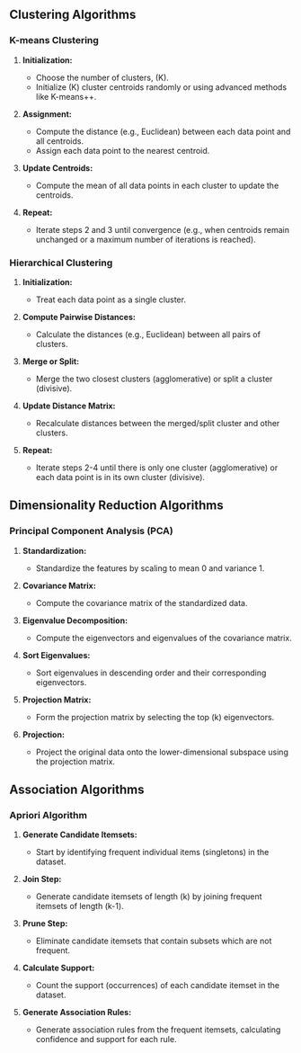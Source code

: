 ## Clustering Algorithms

### K-means Clustering

1. **Initialization:**
   - Choose the number of clusters, \(K\).
   - Initialize \(K\) cluster centroids randomly or using advanced methods like K-means++.

2. **Assignment:**
   - Compute the distance (e.g., Euclidean) between each data point and all centroids.
   - Assign each data point to the nearest centroid.

3. **Update Centroids:**
   - Compute the mean of all data points in each cluster to update the centroids.

4. **Repeat:**
   - Iterate steps 2 and 3 until convergence (e.g., when centroids remain unchanged or a maximum number of iterations is reached).

### Hierarchical Clustering

1. **Initialization:**
   - Treat each data point as a single cluster.

2. **Compute Pairwise Distances:**
   - Calculate the distances (e.g., Euclidean) between all pairs of clusters.

3. **Merge or Split:**
   - Merge the two closest clusters (agglomerative) or split a cluster (divisive).

4. **Update Distance Matrix:**
   - Recalculate distances between the merged/split cluster and other clusters.

5. **Repeat:**
   - Iterate steps 2-4 until there is only one cluster (agglomerative) or each data point is in its own cluster (divisive).

## Dimensionality Reduction Algorithms

### Principal Component Analysis (PCA)

1. **Standardization:**
   - Standardize the features by scaling to mean 0 and variance 1.

2. **Covariance Matrix:**
   - Compute the covariance matrix of the standardized data.

3. **Eigenvalue Decomposition:**
   - Compute the eigenvectors and eigenvalues of the covariance matrix.

4. **Sort Eigenvalues:**
   - Sort eigenvalues in descending order and their corresponding eigenvectors.

5. **Projection Matrix:**
   - Form the projection matrix by selecting the top \(k\) eigenvectors.

6. **Projection:**
   - Project the original data onto the lower-dimensional subspace using the projection matrix.

## Association Algorithms

### Apriori Algorithm

1. **Generate Candidate Itemsets:**
   - Start by identifying frequent individual items (singletons) in the dataset.

2. **Join Step:**
   - Generate candidate itemsets of length \(k\) by joining frequent itemsets of length \(k-1\).

3. **Prune Step:**
   - Eliminate candidate itemsets that contain subsets which are not frequent.

4. **Calculate Support:**
   - Count the support (occurrences) of each candidate itemset in the dataset.

5. **Generate Association Rules:**
   - Generate association rules from the frequent itemsets, calculating confidence and support for each rule.
